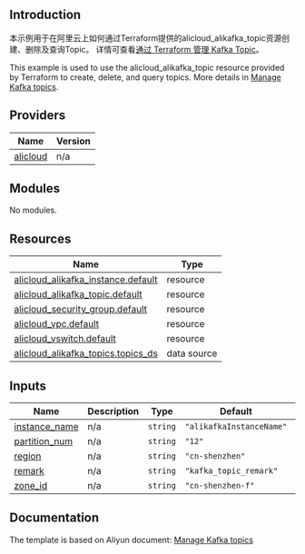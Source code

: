 ## Introduction

<!-- DOCS_DESCRIPTION_CN -->
本示例用于在阿里云上如何通过Terraform提供的alicloud_alikafka_topic资源创建、删除及查询Topic。
详情可查看[通过 Terraform 管理 Kafka Topic](https://help.aliyun.com/document_detail/2606119.html)。
<!-- DOCS_DESCRIPTION_CN -->

<!-- DOCS_DESCRIPTION_EN -->
This example is used to use the alicloud_alikafka_topic resource provided by Terraform to create, delete, and query topics.
More details in [Manage Kafka topics](https://help.aliyun.com/document_detail/2606119.html).
<!-- DOCS_DESCRIPTION_EN -->

<!-- BEGIN_TF_DOCS -->
## Providers

| Name | Version |
|------|---------|
| <a name="provider_alicloud"></a> [alicloud](#provider\_alicloud) | n/a |

## Modules

No modules.

## Resources

| Name | Type |
|------|------|
| [alicloud_alikafka_instance.default](https://registry.terraform.io/providers/aliyun/alicloud/latest/docs/resources/alikafka_instance) | resource |
| [alicloud_alikafka_topic.default](https://registry.terraform.io/providers/aliyun/alicloud/latest/docs/resources/alikafka_topic) | resource |
| [alicloud_security_group.default](https://registry.terraform.io/providers/aliyun/alicloud/latest/docs/resources/security_group) | resource |
| [alicloud_vpc.default](https://registry.terraform.io/providers/aliyun/alicloud/latest/docs/resources/vpc) | resource |
| [alicloud_vswitch.default](https://registry.terraform.io/providers/aliyun/alicloud/latest/docs/resources/vswitch) | resource |
| [alicloud_alikafka_topics.topics_ds](https://registry.terraform.io/providers/aliyun/alicloud/latest/docs/data-sources/alikafka_topics) | data source |

## Inputs

| Name | Description | Type | Default | Required |
|------|-------------|------|---------|:--------:|
| <a name="input_instance_name"></a> [instance\_name](#input\_instance\_name) | n/a | `string` | `"alikafkaInstanceName"` | no |
| <a name="input_partition_num"></a> [partition\_num](#input\_partition\_num) | n/a | `string` | `"12"` | no |
| <a name="input_region"></a> [region](#input\_region) | n/a | `string` | `"cn-shenzhen"` | no |
| <a name="input_remark"></a> [remark](#input\_remark) | n/a | `string` | `"kafka_topic_remark"` | no |
| <a name="input_zone_id"></a> [zone\_id](#input\_zone\_id) | n/a | `string` | `"cn-shenzhen-f"` | no |
<!-- END_TF_DOCS -->

## Documentation
<!-- docs-link --> 

The template is based on Aliyun document: [Manage Kafka topics](https://help.aliyun.com/document_detail/2606119.html) 

<!-- docs-link --> 